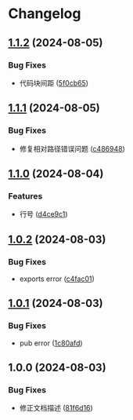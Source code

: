 # Changelog

## [1.1.2](https://github.com/KarinJS/md-html/compare/v1.1.1...v1.1.2) (2024-08-05)


### Bug Fixes

* 代码块间距 ([5f0cb65](https://github.com/KarinJS/md-html/commit/5f0cb65f5264713b602bf0b79ff9e32ce81fba94))

## [1.1.1](https://github.com/KarinJS/md-html/compare/v1.1.0...v1.1.1) (2024-08-05)


### Bug Fixes

* 修复相对路径错误问题 ([c486948](https://github.com/KarinJS/md-html/commit/c4869485f7d95eddd3ba42581f7c69ce34040940))

## [1.1.0](https://github.com/KarinJS/md-html/compare/v1.0.2...v1.1.0) (2024-08-04)


### Features

* 行号 ([d4ce9c1](https://github.com/KarinJS/md-html/commit/d4ce9c1f24ac952a22cd8f477e26b9670f47bf23))

## [1.0.2](https://github.com/KarinJS/md-html/compare/v1.0.1...v1.0.2) (2024-08-03)


### Bug Fixes

* exports error ([c4fac01](https://github.com/KarinJS/md-html/commit/c4fac0168003618e98c57286ff1a2ac80a1b9845))

## [1.0.1](https://github.com/KarinJS/md-html/compare/v1.0.0...v1.0.1) (2024-08-03)


### Bug Fixes

* pub error ([1c80afd](https://github.com/KarinJS/md-html/commit/1c80afd6e31a94b60438d001d188df5597a97c6f))

## 1.0.0 (2024-08-03)


### Bug Fixes

* 修正文档描述 ([81f6d16](https://github.com/KarinJS/md-html/commit/81f6d163ff255b6b17d7838d409cd9157fda9e77))
